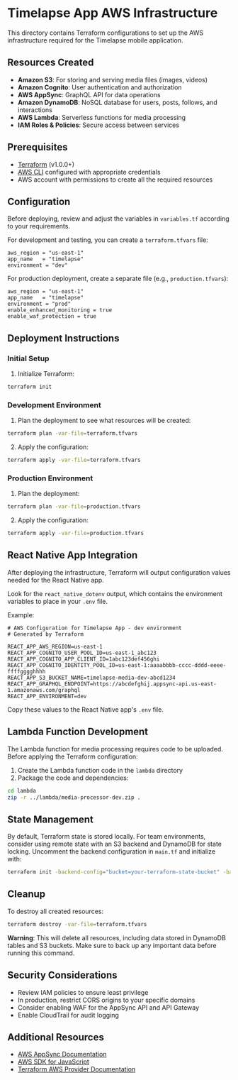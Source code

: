 # Timelapse App AWS Infrastructure

This directory contains Terraform configurations to set up the AWS infrastructure required for the Timelapse mobile application.

## Resources Created

- **Amazon S3**: For storing and serving media files (images, videos)
- **Amazon Cognito**: User authentication and authorization
- **AWS AppSync**: GraphQL API for data operations
- **Amazon DynamoDB**: NoSQL database for users, posts, follows, and interactions
- **AWS Lambda**: Serverless functions for media processing
- **IAM Roles & Policies**: Secure access between services

## Prerequisites

- [Terraform](https://www.terraform.io/downloads.html) (v1.0.0+)
- [AWS CLI](https://aws.amazon.com/cli/) configured with appropriate credentials
- AWS account with permissions to create all the required resources

## Configuration

Before deploying, review and adjust the variables in `variables.tf` according to your requirements.

For development and testing, you can create a `terraform.tfvars` file:

```hcl
aws_region = "us-east-1"
app_name   = "timelapse"
environment = "dev"
```

For production deployment, create a separate file (e.g., `production.tfvars`):

```hcl
aws_region = "us-east-1"
app_name   = "timelapse"
environment = "prod"
enable_enhanced_monitoring = true
enable_waf_protection = true
```

## Deployment Instructions

### Initial Setup

1. Initialize Terraform:

```bash
terraform init
```

### Development Environment

1. Plan the deployment to see what resources will be created:

```bash
terraform plan -var-file=terraform.tfvars
```

2. Apply the configuration:

```bash
terraform apply -var-file=terraform.tfvars
```

### Production Environment

1. Plan the deployment:

```bash
terraform plan -var-file=production.tfvars
```

2. Apply the configuration:

```bash
terraform apply -var-file=production.tfvars
```

## React Native App Integration

After deploying the infrastructure, Terraform will output configuration values needed for the React Native app. 

Look for the `react_native_dotenv` output, which contains the environment variables to place in your `.env` file.

Example:

```
# AWS Configuration for Timelapse App - dev environment
# Generated by Terraform

REACT_APP_AWS_REGION=us-east-1
REACT_APP_COGNITO_USER_POOL_ID=us-east-1_abc123
REACT_APP_COGNITO_APP_CLIENT_ID=1abc123def456ghi
REACT_APP_COGNITO_IDENTITY_POOL_ID=us-east-1:aaaabbbb-cccc-dddd-eeee-ffffgggghhhh
REACT_APP_S3_BUCKET_NAME=timelapse-media-dev-abcd1234
REACT_APP_GRAPHQL_ENDPOINT=https://abcdefghij.appsync-api.us-east-1.amazonaws.com/graphql
REACT_APP_ENVIRONMENT=dev
```

Copy these values to the React Native app's `.env` file.

## Lambda Function Development

The Lambda function for media processing requires code to be uploaded. Before applying the Terraform configuration:

1. Create the Lambda function code in the `lambda` directory
2. Package the code and dependencies:

```bash
cd lambda
zip -r ../lambda/media-processor-dev.zip .
```

## State Management

By default, Terraform state is stored locally. For team environments, consider using remote state with an S3 backend and DynamoDB for state locking. Uncomment the backend configuration in `main.tf` and initialize with:

```bash
terraform init -backend-config="bucket=your-terraform-state-bucket" -backend-config="key=timelapse/terraform.tfstate" -backend-config="region=us-east-1"
```

## Cleanup

To destroy all created resources:

```bash
terraform destroy -var-file=terraform.tfvars
```

**Warning**: This will delete all resources, including data stored in DynamoDB tables and S3 buckets. Make sure to back up any important data before running this command.

## Security Considerations

- Review IAM policies to ensure least privilege
- In production, restrict CORS origins to your specific domains
- Consider enabling WAF for the AppSync API and API Gateway
- Enable CloudTrail for audit logging

## Additional Resources

- [AWS AppSync Documentation](https://aws.amazon.com/appsync/)
- [AWS SDK for JavaScript](https://docs.aws.amazon.com/sdk-for-javascript/)
- [Terraform AWS Provider Documentation](https://registry.terraform.io/providers/hashicorp/aws/latest/docs) 